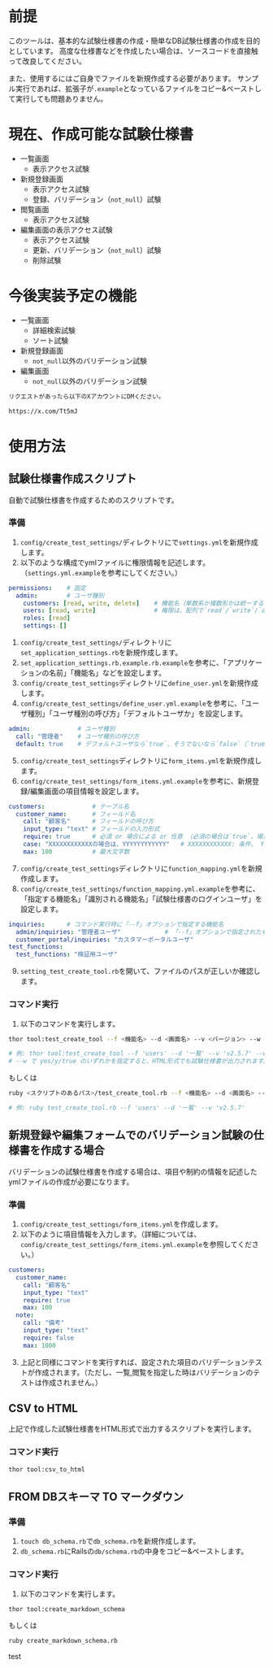 # 前提

このツールは、基本的な試験仕様書の作成・簡単なDB試験仕様書の作成を目的としています。
高度な仕様書などを作成したい場合は、ソースコードを直接触って改良してください。

また、使用するにはご自身でファイルを新規作成する必要があります。
サンプル実行であれば、拡張子が`.example`となっているファイルをコピー&ペーストして実行しても問題ありません。

# 現在、作成可能な試験仕様書

* 一覧画面
  * 表示アクセス試験
* 新規登録画面
  * 表示アクセス試験
  * 登録、バリデーション（`not_null`）試験
* 閲覧画面
  * 表示アクセス試験
* 編集画面の表示アクセス試験
  * 表示アクセス試験
  * 更新、バリデーション（`not_null`）試験
  * 削除試験

# 今後実装予定の機能

* 一覧画面
  * 詳細検索試験
  * ソート試験
* 新規登録画面
  * `not_null`以外のバリデーション試験
* 編集画面
  * `not_null`以外のバリデーション試験

```txt
リクエストがあったら以下のXアカウントにDMください。

https://x.com/Tt5mJ
```

# 使用方法

## 試験仕様書作成スクリプト

自動で試験仕様書を作成するためのスクリプトです。

### 準備

1. `config/create_test_settings/`ディレクトリにで`settings.yml`を新規作成します。
2. 以下のような構成でymlファイルに権限情報を記述します。（`settings.yml.example`を参考にしてください。）

```yml
permissions:    # 固定
  admin:        # ユーザ種別
    customers: [read, write, delete]    # 機能名（単数系か複数形かは統一することをお勧めします。）
    users: [read, write]                # 権限は、配列で`read`/`write`/`delete`を例のように記述します。
    roles: [read]
    settings: []
```

1. `config/create_test_settings/`ディレクトリに`set_application_settings.rb`を新規作成します。
2. `set_application_settings.rb.example.rb.example`を参考に、「アプリケーションの名前」「機能名」などを設定します。
3. `config/create_test_settings`ディレクトリに`define_user.yml`を新規作成します。
4. `config/create_test_settings/define_user.yml.example`を参考に、「ユーザ種別」「ユーザ種別の呼び方」「デフォルトユーザか」を設定します。

```yml
admin:             # ユーザ種別
  call: "管理者"    # ユーザ種別の呼び方
  default: true    # デフォルトユーザなら`true`、そうでないなら`false`（`true`を設定できるのは1つのユーザ種別のみです）
```

5. `config/create_test_settings`ディレクトリに`form_items.yml`を新規作成します。
6. `config/create_test_settings/form_items.yml.example`を参考に、新規登録/編集画面の項目情報を設定します。

```yml
customers:             # テーブル名
  customer_name:       # フィールド名
    call: "顧客名"      # フィールドの呼び方
    input_type: "text" # フィールドの入力形式
    require: true      # 必須 or 場合による or 任意 （必須の場合は`true`、場合によるの場合は`case`、任意の場合は`false`）
    case: "XXXXXXXXXXXXの場合は、YYYYYYYYYYYY"   # XXXXXXXXXXXX: 条件、 YYYYYYYYYYYY: 必須 or 任意
    max: 100           # 最大文字数
```

7. `config/create_test_settings`ディレクトリに`function_mapping.yml`を新規作成します。
8. `config/create_test_settings/function_mapping.yml.example`を参考に、「指定する機能名」「識別される機能名」「試験仕様書のログインユーザ」を設定します。

```yml
inquiries:      # コマンド実行時に「--f」オプションで指定する機能名 
  admin/inquiries: "管理者ユーザ"            # 「--f」オプションで指定されたものがymlに存在する場合、`form_items.yml`のどの項目を読み込むのかを指定
  customer_portal/inquiries: "カスタマーポータルユーザ"
test_functions:
  test_functions: "検証用ユーザ"
```

9. `setting_test_create_tool.rb`を開いて、ファイルのパスが正しいか確認します。

### コマンド実行

1. 以下のコマンドを実行します。

```sh
thor tool:test_create_tool --f <機能名> --d <画面名> --v <バージョン> --w <yes or y or true>

# 例: thor tool:test_create_tool --f 'users' --d '一覧' --v 'v2.5.7' --w yes
# --w で yes/y/true のいずれかを指定すると、HTML形式でも試験仕様書が出力されます。
```

もしくは

```sh
ruby <スクリプトのあるパス>/test_create_tool.rb --f <機能名> --d <画面名> --v <バージョン>

# 例: ruby test_create_tool.rb --f 'users' --d '一覧' --v 'v2.5.7'
```

## 新規登録や編集フォームでのバリデーション試験の仕様書を作成する場合

バリデーションの試験仕様書を作成する場合は、項目や制約の情報を記述したymlファイルの作成が必要になります。

### 準備

1. `config/create_test_settings/form_items.yml`を作成します。
2. 以下のように項目情報を入力します。（詳細については、`config/create_test_settings/form_items.yml.example`を参照してください。）

```yml
customers:
  customer_name:
    call: "顧客名"
    input_type: "text"
    require: true
    max: 100
  note:
    call: "備考"
    input_type: "text"
    require: false
    max: 1000
```

3. 上記と同様にコマンドを実行すれば、設定された項目のバリデーションテストが作成されます。（ただし、一覧,閲覧を指定した時はバリデーションのテストは作成されません。）

## CSV to HTML

上記で作成した試験仕様書をHTML形式で出力するスクリプトを実行します。

### コマンド実行

```sh
thor tool:csv_to_html
```

## FROM DBスキーマ TO マークダウン

### 準備

1. `touch db_schema.rb`で`db_schema.rb`を新規作成します。
2. `db_schema.rb`にRailsの`db/schema.rb`の中身をコピー&ペーストします。

### コマンド実行

1. 以下のコマンドを実行します。

```sh
thor tool:create_markdown_schema
```

もしくは

```sh
ruby create_markdown_schema.rb
```

test